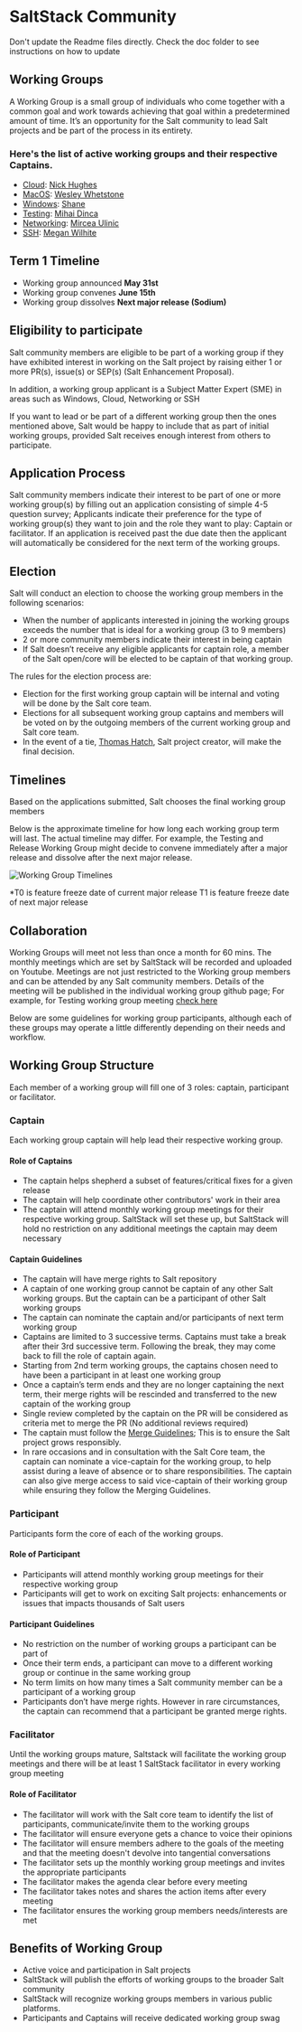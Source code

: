 # SaltStack Community

Don't update the Readme files directly. Check the doc folder to see instructions on how to update

## Working Groups

A Working Group is a small group of individuals who come together with a common goal and work towards achieving that goal within a predetermined amount of time. It’s an opportunity for the Salt community to lead Salt projects and be part of the process in its entirety.

### Here's the list of active working groups and their respective Captains.
* [Cloud](https://github.com/saltstack/community/tree/master/working_groups/wg-Cloud): [Nick Hughes](https://github.com/nicholasmhughes)
* [MacOS](https://github.com/saltstack/community/tree/master/working_groups/wg-MacOS): [Wesley Whetstone](https://github.com/weswhet)
* [Windows](https://github.com/saltstack/community/tree/master/working_groups/wg-Windows): [Shane](https://github.com/twangboy)
* [Testing](https://github.com/saltstack/community/tree/master/working_groups/wg-Testing): [Mihai Dinca](https://github.com/dincamihai)
* [Networking](https://github.com/saltstack/community/tree/master/working_groups/wg-Networking): [Mircea Ulinic](None)
* [SSH](https://github.com/saltstack/community/tree/master/working_groups/wg-SSH): [Megan Wilhite](https://github.com/ch3ll)

## Term 1 Timeline
* Working group announced **May 31st**
* Working group convenes **June 15th**
* Working group dissolves **Next major release (Sodium)**

## Eligibility to participate

Salt community members are eligible to be part of a working group if they have exhibited interest in working on the Salt project by raising either 1 or more PR(s), issue(s) or SEP(s) (Salt Enhancement Proposal).

In addition, a working group applicant is a Subject Matter Expert (SME) in areas such as Windows, Cloud, Networking or SSH

If you want to lead or be part of a different working group then the ones mentioned above, Salt would be happy to include that as part of initial working groups, provided Salt receives enough interest from others to participate.

## Application Process

Salt community members indicate their interest to be part of one or more working group(s) by filling out an application consisting of simple 4-5 question survey; Applicants indicate their preference for the type of working group(s) they want to join and the role they want to play: Captain or facilitator. If an application is received past the due date then the applicant will automatically be considered for the next term of the working groups.

## Election

Salt will conduct an election to choose the working group members in the following scenarios:
- When the number of applicants interested in joining the working groups exceeds the number that is ideal for a working group (3 to 9 members)
- 2 or more community members indicate their interest in being captain
- If Salt doesn’t receive any eligible applicants for captain role, a member of the Salt open/core will be elected to be captain of that working group.

The rules for the election process are:
- Election for the first working group captain will be internal and voting will be done by the Salt core team.
- Elections for all subsequent working group captains and members will be voted on by the outgoing members of the current working group and Salt core team.
- In the event of a tie, [Thomas Hatch](https://github.com/thatch45), Salt project creator, will make the final decision.

## Timelines

Based on the applications submitted, Salt chooses the final working group members

Below is the approximate timeline for how long each working group term will last. The actual timeline may differ. For example, the Testing and Release Working Group might decide to convene immediately after a major release and dissolve after the next major release.

![Working Group Timelines](./doc/diagrams/Working-group-timelines.svg)



*T0 is feature freeze date of current major release
 T1 is feature freeze date of next major release


## Collaboration
Working Groups will meet not less than once a month for 60 mins. The monthly meetings which are set by SaltStack will be recorded and uploaded on Youtube. Meetings are not just restricted to the Working group members and can be attended by any Salt community members. Details of the meeting will be published in the individual working group github page; For example, for Testing working group meeting [check here](https://github.com/saltstack/community/tree/master/working_groups/wg-Testing)

Below are some guidelines for working group participants, although each of these groups may operate a little differently depending on their needs and workflow.

## Working Group Structure

Each member of a working group will fill one of 3 roles: captain, participant or facilitator.

### Captain

Each working group captain will help lead their respective working group.

#### Role of Captains
- The captain helps shepherd a subset of features/critical fixes for a given release
- The captain will help coordinate other contributors' work in their area
- The captain will attend monthly working group meetings for their respective working group. SaltStack will set these up, but SaltStack will hold no restriction on any additional meetings the captain may deem necessary

#### Captain Guidelines

- The captain will have merge rights to Salt repository
- A captain of one working group cannot be captain of any other Salt working groups. But the captain can be a participant of other Salt working groups
- The captain can nominate the captain and/or participants of next term working group
- Captains are limited to 3 successive terms. Captains must take a break after their 3rd successive term. Following the break, they may come back to fill the role of captain again.
- Starting from 2nd term working groups, the captains chosen need to have been a participant in at least one working group
- Once a captain’s term ends and they are no longer captaining the next term, their merge rights will be rescinded and transferred to the new captain of the working group
- Single review completed by the captain on the PR will be considered as criteria met to merge the PR (No additional reviews required)
- The captain must follow the [Merge Guidelines](https://github.com/saltstack/salt-enhancement-proposals/); This is to ensure the Salt project grows responsibly.
- In rare occasions and in consultation with the Salt Core team, the captain can nominate a vice-captain for the working group, to help assist during a leave of absence or to share responsibilities. The captain can also give merge access to said vice-captain of their working group while ensuring they follow the Merging Guidelines.


### Participant

Participants form the core of each of the working groups.

#### Role of Participant
- Participants will attend monthly working group meetings for their respective working group
- Participants will get to work on exciting Salt projects: enhancements or issues that impacts thousands of Salt users

#### Participant Guidelines
- No restriction on the number of working groups a participant can be part of
- Once their term ends, a participant can move to a different working group or continue in the same working group
- No term limits on how many times a Salt community member can be a participant of a working group
- Participants don’t have merge rights. However in rare circumstances, the captain can recommend that a participant be granted merge rights.


### Facilitator

Until the working groups mature, Saltstack will facilitate the working group meetings and there will be at least 1 SaltStack facilitator in every working group meeting

#### Role of Facilitator
- The facilitator will work with the Salt core team to identify the list of participants, communicate/invite them to the working groups
- The facilitator will ensure everyone gets a chance to voice their opinions
- The facilitator will ensure members adhere to the goals of the meeting and that the meeting doesn't devolve into tangential conversations
- The facilitator sets up the monthly working group meetings and invites the appropriate participants
- The facilitator makes the agenda clear before every meeting
- The facilitator takes notes and shares the action items after every meeting
- The facilitator ensures the working group members needs/interests are met


## Benefits of Working Group

- Active voice and participation in Salt projects
- SaltStack will publish the efforts of working groups to the broader Salt community
- SaltStack will recognize working groups members in various public platforms.
- Participants and Captains will receive dedicated working group swag
